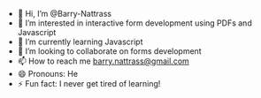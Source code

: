 - 👋 Hi, I’m @Barry-Nattrass
- 👀 I’m interested in interactive form development using PDFs and Javascript
- 🌱 I’m currently learning Javascript
- 💞️ I’m looking to collaborate on forms development
- 📫 How to reach me barry.nattrass@gmail.com
- 😄 Pronouns: He
- ⚡ Fun fact: I never get tired of learning!

<!---
Barry-Nattrass/Barry-Nattrass is a ✨ special ✨ repository because its `README.md` (this file) appears on your GitHub profile.
You can click the Preview link to take a look at your changes.
--->
